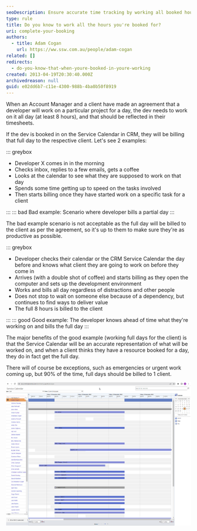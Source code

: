 ```yaml
---
seoDescription: Ensure accurate time tracking by working all booked hours and billing clients accordingly, allowing for a seamless representation of work completed.
type: rule
title: Do you know to work all the hours you're booked for?
uri: complete-your-booking
authors:
  - title: Adam Cogan
    url: https://ww.ssw.com.au/people/adam-cogan
related: []
redirects:
  - do-you-know-that-when-youre-booked-in-youre-working
created: 2013-04-19T20:30:40.000Z
archivedreason: null
guid: e02dd6b7-c11e-4300-988b-4ba0b50f8919
---
```


When an Account Manager and a client have made an agreement that a developer will work on a particular project for a day, the dev needs to work on it all day (at least 8 hours), and that should be reflected in their timesheets.

If the dev is booked in on the Service Calendar in CRM, they will be billing that full day to the respective client. Let's see 2 examples:

<!--endintro-->

::: greybox

- Developer X comes in in the morning
- Checks inbox, replies to a few emails, gets a coffee
- Looks at the calendar to see what they are supposed to work on that day
- Spends some time getting up to speed on the tasks involved
- Then starts billing once they have started work on a specific task for a client

:::
::: bad
Bad example: Scenario where developer bills a partial day
:::

The bad example scenario is not acceptable as the full day will be billed to the client as per the agreement, so it's up to them to make sure they're as productive as possible.

::: greybox

- Developer checks their calendar or the CRM Service Calendar the day before and knows what client they are going to work on before they come in
- Arrives (with a double shot of coffee) and starts billing as they open the computer and sets up the development environment
- Works and bills all day regardless of distractions and other people
- Does not stop to wait on someone else because of a dependency, but continues to find ways to deliver value
- The full 8 hours is billed to the client

:::
::: good
Good example: The developer knows ahead of time what they're working on and bills the full day
:::

The major benefits of the good example (working full days for the client) is that the Service Calendar will be an accurate representation of what will be worked on, and when a client thinks they have a resource booked for a day, they do in fact get the full day.

There will of course be exceptions, such as emergencies or urgent work coming up, but 90% of the time, full days should be billed to 1 client.

![Figure: Your timesheets for next week should end up looking a lot like your original bookings (in our case this is shown in the CRM service calendar)](service-calendar.png)
